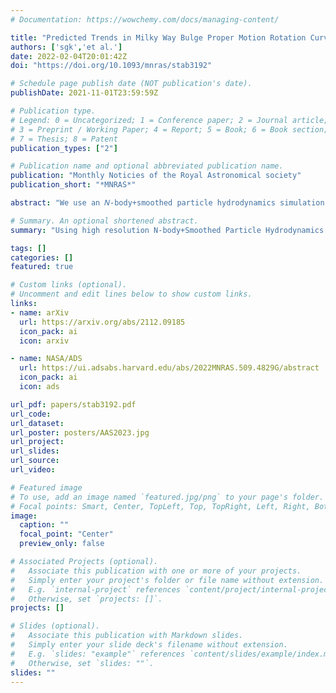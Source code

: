 ```yaml
---
# Documentation: https://wowchemy.com/docs/managing-content/

title: "Predicted Trends in Milky Way Bulge Proper Motion Rotation Curves: Future Prospects for HST and LSST"
authors: ['sgk','et al.']
date: 2022-02-04T20:01:42Z
doi: "https://doi.org/10.1093/mnras/stab3192"

# Schedule page publish date (NOT publication's date).
publishDate: 2021-11-01T23:59:59Z

# Publication type.
# Legend: 0 = Uncategorized; 1 = Conference paper; 2 = Journal article;
# 3 = Preprint / Working Paper; 4 = Report; 5 = Book; 6 = Book section;
# 7 = Thesis; 8 = Patent
publication_types: ["2"]

# Publication name and optional abbreviated publication name.
publication: "Monthly Noticies of the Royal Astronomical society"
publication_short: "*MNRAS*"

abstract: "We use an 𝑁-body+smoothed particle hydrodynamics simulation of an isolated barred galaxy to study the age dependence of bulge longitudinal proper motion (𝜇<sub>𝑙</sub>) rotation curves. We show that close to the minor axis (|𝑙| ∼ 0<sup>◦</sup>) the relatively young stars rotate more rapidly than the old stars, as found by Hubble Space Telescope in the Milky Way’s bulge. This behaviour would be expected also if the Milky Way were unbarred. At larger |𝑙| a different behaviour emerges. Because younger stars trace a strong bar, their Galactocentric radial motions dominate their 𝜇<sub>𝑙</sub> at |𝑙| ∼ 6<sup>◦</sup>, leading to a reversal in the sign of ⟨𝜇<sub>𝑙</sub>⟩. This results in a rotation curve with forbidden velocities (negative ⟨𝜇<sub>𝑙</sub>⟩ at positive longitudes, and positive ⟨𝜇<sub>𝑙</sub>⟩ at negative longitudes). The old stars, instead, trace a much weaker bar and thus their kinematics are more axisymmetric, resulting in no forbidden velocities. We develop metrics of the difference in the ⟨𝜇<sub>𝑙</sub>⟩ rotation curves of young and old stars, and forbidden velocities. We use these to predict the locations where rotation curve reversals can be observed by *HST* and the Vera Rubin Telescope. Such measurements would represent support for the amplitude of the bar being a continuous function of age, as predicted by kinematic fractionation, in which the bar strength variations are produced purely by differences in the random motions of stellar populations at bar formation."

# Summary. An optional shortened abstract.
summary: "Using high resolution N-body+Smoothed Particle Hydrodynamics simulations of a Milky Way like galaxy, we have made predictions for the separations of longitudinal proper motion rotation curves within the bulge between differently aged populations."

tags: []
categories: []
featured: true

# Custom links (optional).
# Uncomment and edit lines below to show custom links.
links:
- name: arXiv
  url: https://arxiv.org/abs/2112.09185
  icon_pack: ai
  icon: arxiv

- name: NASA/ADS
  url: https://ui.adsabs.harvard.edu/abs/2022MNRAS.509.4829G/abstract
  icon_pack: ai
  icon: ads

url_pdf: papers/stab3192.pdf
url_code:
url_dataset:
url_poster: posters/AAS2023.jpg
url_project:
url_slides:
url_source:
url_video:

# Featured image
# To use, add an image named `featured.jpg/png` to your page's folder.
# Focal points: Smart, Center, TopLeft, Top, TopRight, Left, Right, BottomLeft, Bottom, BottomRight.
image:
  caption: ""
  focal_point: "Center"
  preview_only: false

# Associated Projects (optional).
#   Associate this publication with one or more of your projects.
#   Simply enter your project's folder or file name without extension.
#   E.g. `internal-project` references `content/project/internal-project/index.md`.
#   Otherwise, set `projects: []`.
projects: []

# Slides (optional).
#   Associate this publication with Markdown slides.
#   Simply enter your slide deck's filename without extension.
#   E.g. `slides: "example"` references `content/slides/example/index.md`.
#   Otherwise, set `slides: ""`.
slides: ""
---
```

